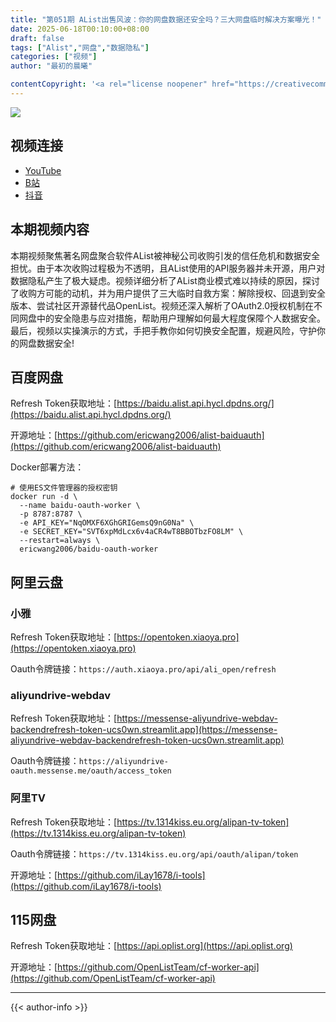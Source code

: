 ```yaml
---
title: "第051期 AList出售风波：你的网盘数据还安全吗？三大网盘临时解决方案曝光！"
date: 2025-06-18T00:10:00+08:00
draft: false
tags: ["Alist","网盘","数据隐私"]
categories: ["视频"]
author: "最初的晨曦"

contentCopyright: '<a rel="license noopener" href="https://creativecommons.org/licenses/by-nc-sa/4.0/deed.zh" target="_blank">本文章采用 CC BY-NC-SA 4.0 许可协议</a>'
---
```


![](../../images/051/0.jpg)
	
## 视频连接
- [YouTube](https://youtu.be/K6kjXRN2YcI)
- [B站](https://www.bilibili.com/video/BV1riN7zJEm7/)
- [抖音](https://www.douyin.com/video/7517142939487767845)

## 本期视频内容

本期视频聚焦著名网盘聚合软件AList被神秘公司收购引发的信任危机和数据安全担忧。由于本次收购过程极为不透明，且AList使用的API服务器并未开源，用户对数据隐私产生了极大疑虑。视频详细分析了AList商业模式难以持续的原因，探讨了收购方可能的动机，并为用户提供了三大临时自救方案：解除授权、回退到安全版本、尝试社区开源替代品OpenList。视频还深入解析了OAuth2.0授权机制在不同网盘中的安全隐患与应对措施，帮助用户理解如何最大程度保障个人数据安全。最后，视频以实操演示的方式，手把手教你如何切换安全配置，规避风险，守护你的网盘数据安全!

## 百度网盘

Refresh Token获取地址：[https://baidu.alist.api.hycl.dpdns.org/](https://baidu.alist.api.hycl.dpdns.org/)

开源地址：[https://github.com/ericwang2006/alist-baiduauth](https://github.com/ericwang2006/alist-baiduauth)

Docker部署方法：

```shell
# 使用ES文件管理器的授权密钥
docker run -d \
  --name baidu-oauth-worker \
  -p 8787:8787 \
  -e API_KEY="NqOMXF6XGhGRIGemsQ9nG0Na" \
  -e SECRET_KEY="SVT6xpMdLcx6v4aCR4wT8BBOTbzFO8LM" \
  --restart=always \
  ericwang2006/baidu-oauth-worker
```

## 阿里云盘

### 小雅

Refresh Token获取地址：[https://opentoken.xiaoya.pro](https://opentoken.xiaoya.pro)

Oauth令牌链接：`https://auth.xiaoya.pro/api/ali_open/refresh`

### aliyundrive-webdav

Refresh Token获取地址：[https://messense-aliyundrive-webdav-backendrefresh-token-ucs0wn.streamlit.app](https://messense-aliyundrive-webdav-backendrefresh-token-ucs0wn.streamlit.app)

Oauth令牌链接：`https://aliyundrive-oauth.messense.me/oauth/access_token`

### 阿里TV

Refresh Token获取地址：[https://tv.1314kiss.eu.org/alipan-tv-token](https://tv.1314kiss.eu.org/alipan-tv-token)

Oauth令牌链接：`https://tv.1314kiss.eu.org/api/oauth/alipan/token`

开源地址：[https://github.com/iLay1678/i-tools](https://github.com/iLay1678/i-tools)



## 115网盘

Refresh Token获取地址：[https://api.oplist.org](https://api.oplist.org)

开源地址：[https://github.com/OpenListTeam/cf-worker-api](https://github.com/OpenListTeam/cf-worker-api)

---

{{< author-info >}}

